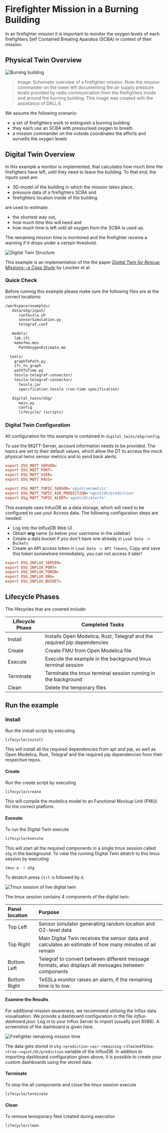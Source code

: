 # Firefighter Mission in a Burning Building

In an firefighter mission it is important to monitor the oxygen levels of
each firefighters Self Contained Breating Aparatus (SCBA) in context of
their mission.

## Physical Twin Overview

![Burning building](img/o5g_physical_twin_overview.png)

> Image: Schematic overview of a firefighter mission. Note the mission
> commander on the lower left documenting the air supply pressure levels
> provided by radio communication from the firefighters inside and around
> the burning building. This image was created with the assistance of
> DALL·E.

We assume the following scenario:

* a set of firefighters work to extinguish a burning building
* they each use an SCBA with pressurised oxygen to breath
* a mission commander on the outside coordinates the efforts and
  surveills the oxygen levels

## Digital Twin Overview

In this example a monitor is implemented, that calculates how much time
the firefighers have left, until they need to leave the building.
To that end, the inputs used are:

* 3D-model of the building in which the mission takes place,
* pressure data of a firefighters SCBA and
* firefighters location inside of the building

are used to estimate:

* the shortest way out,
* how much time this will need and
* how much time is left until all oxygen from the SCBA is used up.

The remaining mission time is monitored and the firefighter receive
a warning if it drops under a certain threshold.

![Digital Twin Structure](img/o5g_digital_twin_architecture.png)

This example is an implementation of the the paper
[_Digital Twin for Rescue Missions--a Case Study_](https://ceur-ws.org/Vol-3507/paper4.pdf)
by Leucker et al.

### Quick Check

Before runnnig this example please make sure the following files
are at the correct locations:

```txt
/workspace/examples/
   data/o5g/input/
      runTessla.sh
      sensorSimulation.py
      telegraf.conf

   models/
    lab.ifc
    makefmu.mos
      PathOxygenEstimate.mo

  tools/
    graphToPath.py
    ifc_to_graph
    pathToTime.py
    tessla-telegraf-connector/
    tessla-telegraf-connector/
      tessla.jar
      specification.tessla (run-time specification)

   digital_twins/o5g/
      main.py
      config
      lifecycle/ (scripts)
```

### Digital Twin Configuration

All configuration for this example is contained in `digital_twins/o5g/config`.

To use the MQTT-Server, account information needs to be provided.
The topics are set to their default values, which allow the DT to
access the mock physical twins sensor metrics and to send back alerts.

```ini
export O5G_MQTT_SERVER=
export O5G_MQTT_PORT=
export O5G_MQTT_USER=
export O5G_MQTT_PASS=

export O5G_MQTT_TOPIC_SENSOR='vgiot/ue/metric'
export O5G_MQTT_TOPIC_AIR_PREDICTION='vgiot/dt/prediction'
export O5g_MQTT_TOPIC_ALERT='vgiot/dt/alerts'
```

This example uses InfuxDB as a data storage, which will need to be
configured to use your Access data. The following configuration
steps are needed:

* Log into the InfluxDB Web UI
* Obtain **org** name (is below your _username_ in the sidebar)
* Create a data bucket if you don't have one already in
  `Load Data -> Buckets`
* Create an API access token in `Load Data -> API Tokens`,
  Copy and save this token somewhere immediately, you can not access it
  later!

```ini
export O5G_INFLUX_SERVER=
export O5G_INFLUX_PORT=
export O5G_INFLUX_TOKEN=
export O5G_INFLUX_ORG=
export O5G_INFLUX_BUCKET=
```

## Lifecycle Phases

The lifecycles that are covered include:

| Lifecycle Phase    | Completed Tasks |
| --------- | ------- |
| Install    | Installs Open Modelica, Rust, Telegraf and the required pip dependencies |
| Create    | Create FMU from Open Modelica file                 |
| Execute   | Execute the example in the background tmux terminal session                      |
| Terminate | Terminate the tmux terminal session running in the background                                                  |
| Clean | Delete the temporary files                                                 |

## Run the example

### Install

Run the install script by executing

```bash
lifecycle/install
```

This will install all the required dependencies from apt and pip, as well as
Open Modelica, Rust, Telegraf and the required pip dependencies
from their respective repos.

#### Create

Run the create script by executing

```bash
lifecycle/create
```

This will compile the modelica model to an Functional Mockup Unit (FMU)
for the correct platform.

#### Exceute

To run the Digital Twin execute

```bash
lifecycle/execute
```

This will start all the required components in a single tmux session
called `o5g` in the background.
To view the running Digital Twin attatch to this tmux session by executing

```bash
tmux a -t o5g
```

To detatch press `Ctrl-b` followed by `d`.

![Tmux session of live digital twin](img/o5g_running_screenshot.png)

The _tmux_ session contains 4 components of the digital twin:

| Panel location | Purpose |
|:---|:---|
| Top Left | Sensor simulator generating random location and O2-level data |
| Top Right | Main Digital Twin receives the sensor data and calculates an estimate of how many minutes of air remain |
| Bottom Left | Telegraf to convert between different message formats, also displays all messages between components |
| Bottom Right | TeSSLa monitor raises an alarm, if the remaining time is to low. |

#### Examine the Results

For additional mission awareness, we recommend utilising the Influx data
visualisation. We provide a dashboard configuration in the file
_influx-dashoard.json_. Log in to your Influx Server to import
(usually port 8086). A screenshot of the dashboard is given here.

![Firefighter remaining mission time](img/influx-dashboard.png)

The data gets stored in
`o5g->prediction->air-remaining->37ae3e4fb3ea->true->vgiot/dt/prediction`
variable of the InfluxDB. In addition to importing dashboard configuration
given above, it is possible to create your custom dashboards using
the stored data.

#### Terminate

To stop the all components and close the _tmux_ session execute

```bash
lifecycle/terminate
```

#### Clean

To remove temoporary files created during execution

```bash
lifecycle/clean
```

